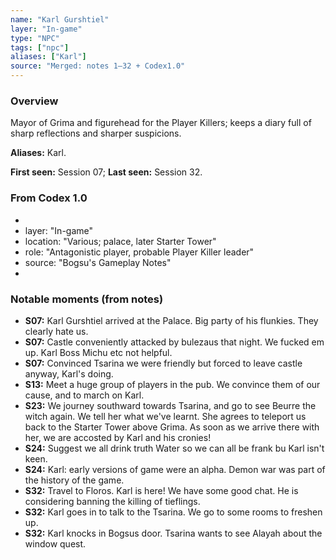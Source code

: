 ```yaml
---
name: "Karl Gurshtiel"
layer: "In-game"
type: "NPC"
tags: ["npc"]
aliases: ["Karl"]
source: "Merged: notes 1–32 + Codex1.0"
---
```

### Overview
Mayor of Grima and figurehead for the Player Killers; keeps a diary full of sharp reflections and sharper suspicions.

**Aliases:** Karl.

**First seen:** Session 07; **Last seen:** Session 32.

### From Codex 1.0
- 
- layer: "In-game"
- location: "Various; palace, later Starter Tower"
- role: "Antagonistic player, probable Player Killer leader"
- source: "Bogsu's Gameplay Notes"
- 

### Notable moments (from notes)
- **S07:** Karl Gurshtiel arrived at the Palace. Big party of his flunkies. They clearly hate us.
- **S07:** Castle conveniently attacked by bulezaus that night. We fucked em up. Karl Boss Michu etc not helpful.
- **S07:** Convinced Tsarina we were friendly but forced to leave castle anyway, Karl's doing.
- **S13:** Meet a huge group of players in the pub. We convince them of our cause, and to march on Karl.
- **S23:** We journey southward towards Tsarina, and go to see Beurre the witch again. We tell her what we've learnt. She agrees to teleport us back to the Starter Tower above Grima. As soon as we arrive there with her, we are accosted by Karl and his cronies!
- **S24:** Suggest we all drink truth Water so we can all be frank bu Karl isn't keen.
- **S24:** Karl: early versions of game were an alpha. Demon war was part of the history of the game.
- **S32:** Travel to Floros. Karl is here! We have some good chat. He is considering banning the killing of tieflings.
- **S32:** Karl goes in to talk to the Tsarina. We go to some rooms to freshen up.
- **S32:** Karl knocks in Bogsus door. Tsarina wants to see Alayah about the window quest.
